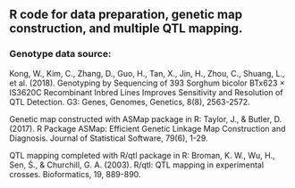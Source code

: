 ## R code for data preparation, genetic map construction, and multiple QTL mapping.

### Genotype data source:
Kong, W., Kim, C., Zhang, D., Guo, H., Tan, X., Jin, H., Zhou, C., Shuang, L., et al. (2018). Genotyping by Sequencing of 393 Sorghum bicolor BTx623 × IS3620C Recombinant Inbred Lines Improves Sensitivity and Resolution of QTL Detection. G3: Genes, Genomes, Genetics, 8(8), 2563-2572.

Genetic map constructed with ASMap package in R:
Taylor, J., & Butler, D. (2017). R Package ASMap: Efficient Genetic Linkage Map Construction and Diagnosis. Journal of Statistical Software, 79(6), 1-29.

QTL mapping completed with R/qtl package in R:
Broman, K. W., Wu, H., Sen, Ś., & Churchill, G. A. (2003). R/qtl: QTL mapping in experimental crosses. Bioformatics, 19, 889-890.
